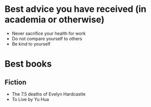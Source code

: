 # Best advice you have received (in academia or otherwise)

* Never sacrifice your health for work
* Do not compare yourself to others
* Be kind to yourself

# Best books

## Fiction

* The 7.5 deaths of Evelyn Hardcastle
* To Live by Yu Hua
